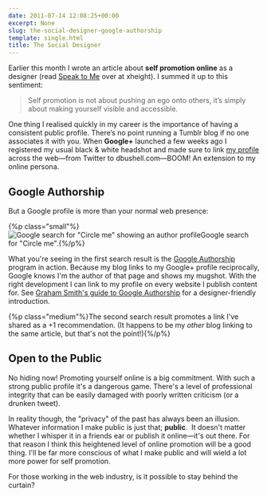 ```yaml
---
date: 2011-07-14 12:08:25+00:00
excerpt: None
slug: the-social-designer-google-authorship
template: single.html
title: The Social Designer
---
```


Earlier this month I wrote an article about **self promotion online** as a designer (read [Speak to Me](http://xheight.co.uk/2011/07/03/speak-to-me-self-promotion-online/) over at xheight). I summed it up to this sentiment:


<blockquote><p>Self promotion is not about pushing an ego onto others, it’s simply about making yourself visible and accessible.</p></blockquote>


One thing I realised quickly in my career is the importance of having a consistent public profile. There’s no point running a Tumblr blog if no one associates it with you. When **Google+** launched a few weeks ago I registered my usual black & white headshot and made sure to link [my profile](https://plus.google.com/112664170427933857280/) across the web—from Twitter to dbushell.com—BOOM! An extension to my online persona.


## Google Authorship


But a Google profile is more than your normal web presence:

{%p class="small"%}![Google search for "Circle me" showing an author profile](http://dbushell.com/wp-content/uploads/2011/07/google-social-search.png)Google search for "Circle me".{%/p%}

What you're seeing in the first search result is the [Google Authorship](http://www.google.com/support/webmasters/bin/answer.py?answer=1229920) program in action. Because my blog links to my Google+ profile reciprocally, Google knows I'm the author of that page and shows my mugshot. With the right development I can link to my profile on every website I publish content for. See [Graham Smith's guide to Google Authorship](http://imjustcreative.com/implementing-google-authorship-markup-on-your-website/2011/07/07/) for a designer-friendly introduction.

{%p class="medium"%}The second search result promotes a link I've shared as a +1 recommendation. (It happens to be my _other_ blog linking to the same article, but that's not the point!){%/p%}




## Open to the Public


No hiding now! Promoting yourself online is a big commitment. With such a strong public profile it's a dangerous game. There's a level of professional integrity that can be easily damaged with poorly written criticism (or a drunken tweet).

In reality though, the "privacy" of the past has always been an illusion. Whatever information I make public is just that; **public**.  It doesn't matter whether I whisper it in a friends ear or publish it online—it's out there. For that reason I think this heightened level of online promotion will be a good thing. I'll be far more conscious of what I make public and will wield a lot more power for self promotion.

For those working in the web industry, is it possible to stay behind the curtain?
